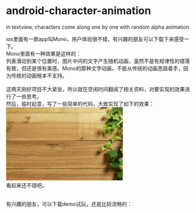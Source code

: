 # android-character-animation
in textview, characters come along one by one with random alpha animation<br/>

ios里面有一款app叫Mono，用户体验很不错，有兴趣的朋友可以下载下来感受一下。<br/>
Mono里面有一种效果是这样的：<br/>
列表滑动到某个位置时，图片中间的文字产生随机动画，虽然不是有规律性的错落有致，但还是很有美感。Mono的那种文字动画，不能从传统的动画思路着手，因为传统的动画根本不支持。<br/><br/>
这两天刚好项目不大紧张，所以就在空闲时间翻阅了相关资料，对要实现的效果进行了一些思考。<br/>
然后，临时起意，写了一些简单的代码，大致实现了如下的效果：<br/>
<img src="screen.gif" width="320" height="200" /><br/>
看起来还不错吧。<br/><br/>

有兴趣的朋友，可以下载demo试玩，还是比较流畅的：<br/>
<a href="TextViewAnimation.apk"/>




